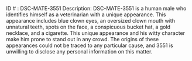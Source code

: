 ID # : DSC-MATE-3551
Description: DSC-MATE-3551 is a human male who identifies himself as a veterinarian with a unique appearance. This appearance includes blue clown eyes, an oversized clown mouth with unnatural teeth, spots on the face, a conspicuous bucket hat, a gold necklace, and a cigarette. This unique appearance and his witty character make him prone to stand out in any crowd. The origins of these appearances could not be traced to any particular cause, and 3551 is unwilling to disclose any personal information on this matter. 